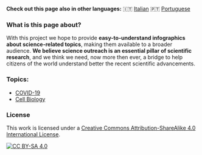 **Check out this page also in other languages:** 🇮🇹  [Italian](/it/) 🇵🇹 [Portuguese](../pt/)

### What is this page about?

With this project we hope to provide **easy-to-understand infographics about science-related topics**, making them available to a broader audience.
**We believe science outreach is an essential pillar of scientific research**, and we think we need, now more then ever, a bridge to help citizens of the world understand better the recent scientific advancements. 

### Topics:

- [COVID-19](COVID-19/)
- [Cell Biology](Cell_Biology/)

### License

This work is licensed under a
[Creative Commons Attribution-ShareAlike 4.0 International License][cc-by-sa].

[![CC BY-SA 4.0][cc-by-sa-image]][cc-by-sa]

[cc-by-sa]: http://creativecommons.org/licenses/by-sa/4.0/
[cc-by-sa-image]: https://licensebuttons.net/l/by-sa/4.0/88x31.png
[cc-by-sa-shield]: https://img.shields.io/badge/License-CC%20BY--SA%204.0-lightgrey.svg
